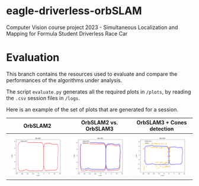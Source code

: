 # eagle-driverless-orbSLAM
Computer Vision course project 2023 - Simultaneous Localization and Mapping for Formula Student Driverless Race Car

# Evaluation
This branch contains the resources used to evaluate and compare the performances of the algorithms under analysis.

The script `evaluate.py` generates all the required plots in `/plots`, by reading the `.csv` session files in `/logs`.

Here is an example of the set of plots that are generated for a session.

| OrbSLAM2 | OrbSLAM2 vs. OrbSLAM3 | OrbSLAM3 + Cones detection |
| --- | --- | --- |
![](/plots/lab-otto_os2.png) | ![](/plots/lab-otto_os2-os3.png) | ![](/plots/lab-otto_os3-cones.png) |